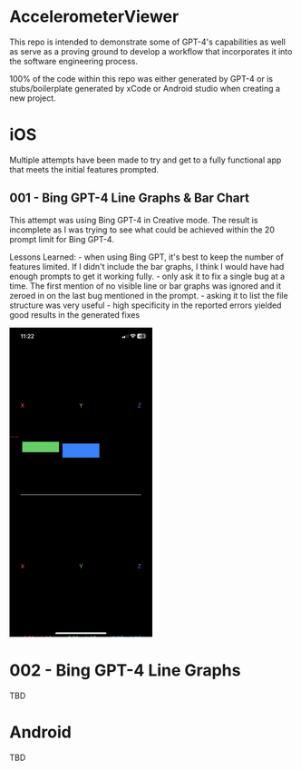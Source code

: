 # AccelerometerViewer
This repo is intended to demonstrate some of GPT-4's capabilities as well as serve as a proving ground to develop a workflow that incorporates it into the software engineering process.

100% of the code within this repo was either generated by GPT-4 or is stubs/boilerplate generated by xCode or Android studio when creating a new project.
 
# iOS
Multiple attempts have been made to try and get to a fully functional app that meets the initial features prompted.

## 001 - Bing GPT-4 Line Graphs & Bar Chart
This attempt was using Bing GPT-4 in Creative mode. The result is incomplete as I was trying to see what could be achieved within the 20 prompt limit for Bing GPT-4.

Lessons Learned:
    - when using Bing GPT, it's best to keep the number of features limited. If I didn't include the bar graphs, I think I would have had enough prompts to get it working fully.
    - only ask it to fix a single bug at a time. The first mention of no visible line or bar graphs was ignored and it zeroed in on the last bug mentioned in the prompt.
    - asking it to list the file structure was very useful
    - high specificity in the reported errors yielded good results in the generated fixes

<img src="./iOS/001/ios_001.PNG" width="50%" height="50%" />

# 002 - Bing GPT-4 Line Graphs
TBD

# Android
TBD

